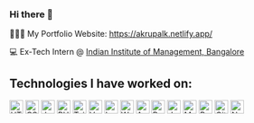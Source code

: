 ### Hi there 👋

👨🏼‍🎓 My Portfolio Website: https://akrupalk.netlify.app/

💻 Ex-Tech Intern @ <a href="https://iimbx.iimb.ac.in/">Indian Institute of Management, Bangalore</a>

## Technologies I have worked on:
<span>
  <img src="https://cdn-icons-png.flaticon.com/512/63/63767.png" alt="HTML" height="24" width="24"/>
  <img src="https://cdn-icons-png.flaticon.com/512/919/919826.png?w=360" alt="CSS" height="24" width="24"/>
  <img src="https://upload.wikimedia.org/wikipedia/commons/6/6a/JavaScript-logo.png" alt="JavaScript" height="24" width="24"/>
  <img src="https://upload.wikimedia.org/wikipedia/commons/thumb/2/27/PHP-logo.svg/2560px-PHP-logo.svg.png" alt="PHP" height="24" width="24"/>
  <img src="https://upload.wikimedia.org/wikipedia/commons/thumb/d/d5/Tailwind_CSS_Logo.svg/2048px-Tailwind_CSS_Logo.svg.png" alt="Tailwind CSS" height="24" width="24"/>
  <img src="https://upload.wikimedia.org/wikipedia/commons/thumb/9/95/Vue.js_Logo_2.svg/1184px-Vue.js_Logo_2.svg.png" alt="VueJS" height="24" width="24"/>
  <img src="https://upload.wikimedia.org/wikipedia/commons/thumb/9/9a/Laravel.svg/1200px-Laravel.svg.png" alt="Laravel" height="24" width="24"/>
  <img src="https://s.w.org/style/images/about/WordPress-logotype-simplified.png" alt="WordPress" height="24" width="24"/>
  <img src="https://upload.wikimedia.org/wikipedia/commons/thumb/9/93/Amazon_Web_Services_Logo.svg/1280px-Amazon_Web_Services_Logo.svg.png" alt="AWS" height="24" width="24"/>
  <img src="https://upload.wikimedia.org/wikipedia/commons/thumb/c/c3/Python-logo-notext.svg/1869px-Python-logo-notext.svg.png" alt="Python" height="24" width="24"/>
  <img src="https://cdn-icons-png.flaticon.com/512/226/226777.png" alt="Java" height="24" width="24"/>
  <img src="https://1000logos.net/wp-content/uploads/2020/08/MySQL-Logo.png" alt="MySQL" height="24" width="24"/>
  <img src="https://upload.wikimedia.org/wikipedia/commons/thumb/a/a7/React-icon.svg/2300px-React-icon.svg.png" alt="React" height="24" width="24"/>
  <img src="https://cdn-icons-png.flaticon.com/512/25/25231.png" alt="GitHub" height="24" width="24"/>
  <img src="https://cdn.freebiesupply.com/logos/large/2x/netlify-logo-png-transparent.png" alt="Netlify" height="24" width="24"/>
</span>
